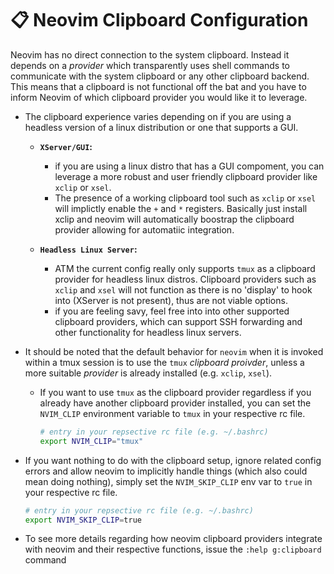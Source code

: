# 📋 Neovim Clipboard Configuration

Neovim has no direct connection to the system clipboard. Instead it depends on a *provider* which transparently uses shell commands to communicate with the system clipboard or any other clipboard backend. This means that a clipboard is not functional off the bat and you have to inform Neovim of which clipboard provider you would like it to leverage.

  - The clipboard experience varies depending on if you are using a headless version of a linux distribution or one that supports a GUI.
    - **`XServer/GUI`:**
      - if you are using a linux distro that has a GUI compoment, you can leverage a more robust and user friendly clipboard provider like `xclip` or `xsel`.
      - The presence of a working clipboard tool such as  `xclip` or `xsel` will implictly enable the `+` and `*` registers. Basically just install xclip and neovim will automatically boostrap the clipboard provider allowing for automatiic integration.

    - **`Headless Linux Server`:**
      -  ATM the current config really only supports `tmux` as a clipboard provider for headless linux distros. Clipboard providers such as `xclip` and `xsel` will not function as there is no 'display' to hook into (XServer is not present), thus are not viable options.
      - if you are feeling savy, feel free into into other supported clipboard providers, which can support SSH forwarding and other functionality for headless
      linux servers.

  - It should be noted that the default behavior for `neovim` when it is invoked within a tmux session is to use the `tmux` _clipboard proivder_, unless a more suitable _provider_ is already installed (e.g. `xclip`, `xsel`).
    - If you want to use `tmux` as the clipboard provider regardless if you already have another clipboard provider installed, you can set the `NVIM_CLIP` environment variable to `tmux` in your respective rc file.
      ```bash
      # entry in your repsective rc file (e.g. ~/.bashrc)
      export NVIM_CLIP="tmux"
      ```

  - If you want nothing to do with the clipboard setup, ignore related config errors and allow neovim to implicitly handle things (which also could mean doing nothing), simply set the `NVIM_SKIP_CLIP` env var to `true` in your respective rc file.
    ```bash
    # entry in your repsective rc file (e.g. ~/.bashrc)
    export NVIM_SKIP_CLIP=true
    ```

  - To see more details regarding how neovim clipboard providers integrate with neovim and their respective functions, issue the `:help g:clipboard` command

